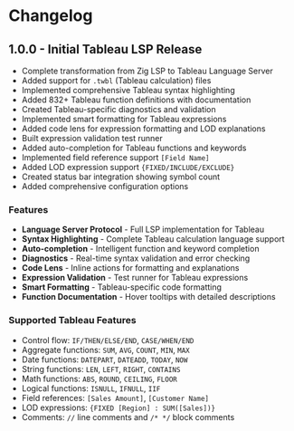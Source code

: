 # Changelog

## 1.0.0 - Initial Tableau LSP Release
- Complete transformation from Zig LSP to Tableau Language Server
- Added support for `.twbl` (Tableau calculation) files
- Implemented comprehensive Tableau syntax highlighting
- Added 832+ Tableau function definitions with documentation
- Created Tableau-specific diagnostics and validation
- Implemented smart formatting for Tableau expressions
- Added code lens for expression formatting and LOD explanations
- Built expression validation test runner
- Added auto-completion for Tableau functions and keywords
- Implemented field reference support `[Field Name]`
- Added LOD expression support `{FIXED/INCLUDE/EXCLUDE}`
- Created status bar integration showing symbol count
- Added comprehensive configuration options

### Features
- **Language Server Protocol** - Full LSP implementation for Tableau
- **Syntax Highlighting** - Complete Tableau calculation language support
- **Auto-completion** - Intelligent function and keyword completion
- **Diagnostics** - Real-time syntax validation and error checking
- **Code Lens** - Inline actions for formatting and explanations
- **Expression Validation** - Test runner for Tableau expressions
- **Smart Formatting** - Tableau-specific code formatting
- **Function Documentation** - Hover tooltips with detailed descriptions

### Supported Tableau Features
- Control flow: `IF/THEN/ELSE/END`, `CASE/WHEN/END`
- Aggregate functions: `SUM`, `AVG`, `COUNT`, `MIN`, `MAX`
- Date functions: `DATEPART`, `DATEADD`, `TODAY`, `NOW`
- String functions: `LEN`, `LEFT`, `RIGHT`, `CONTAINS`
- Math functions: `ABS`, `ROUND`, `CEILING`, `FLOOR`
- Logical functions: `ISNULL`, `IFNULL`, `IIF`
- Field references: `[Sales Amount]`, `[Customer Name]`
- LOD expressions: `{FIXED [Region] : SUM([Sales])}`
- Comments: `//` line comments and `/* */` block comments